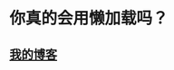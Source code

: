 # 你真的会用懒加载吗？
## [我的博客](https://android028.wordpress.com/2019/10/23/%E4%BD%A0%E7%9C%9F%E7%9A%84%E4%BC%9A%E7%94%A8%E6%87%92%E5%8A%A0%E8%BD%BD%E5%90%97%EF%BC%9F/)
